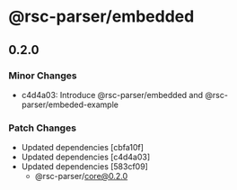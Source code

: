 # @rsc-parser/embedded

## 0.2.0

### Minor Changes

- c4d4a03: Introduce @rsc-parser/embedded and @rsc-parser/embeded-example

### Patch Changes

- Updated dependencies [cbfa10f]
- Updated dependencies [c4d4a03]
- Updated dependencies [583cf09]
  - @rsc-parser/core@0.2.0
